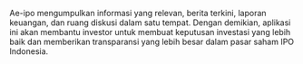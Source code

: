 Ae-ipo mengumpulkan informasi yang relevan, berita terkini, laporan keuangan, dan ruang diskusi dalam satu tempat. Dengan demikian, aplikasi ini akan membantu investor untuk membuat keputusan investasi yang lebih baik dan memberikan transparansi yang lebih besar dalam pasar saham IPO Indonesia.
